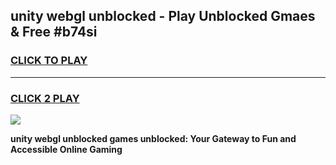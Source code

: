 
## unity webgl unblocked - Play Unblocked Gmaes & Free #b74si
<h3>
<a href="https://news.freeplayer.one?title=unity_webgl_unblocked&ref=24F">CLICK TO PLAY</a></h3>
<hr>

<h3>
<a href="https://news.freeplayer.one?title=unity_webgl_unblocked&ref=24F">CLICK 2 PLAY</a>
  
</h3>

<a href="https://news.freeplayer.one?title=unity_webgl_unblocked&ref=24F/"><img src="https://clearcache.store/games.png"></a>


**unity webgl unblocked games unblocked: Your Gateway to Fun and Accessible Online Gaming**
